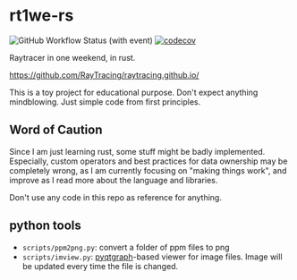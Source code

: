 # rt1we-rs

![GitHub Workflow Status (with event)](https://img.shields.io/github/actions/workflow/status/sevas/rt1we-rs/rust.yml)
[![codecov](https://codecov.io/gh/sevas/rt1we-rs/branch/main/graph/badge.svg?token=OATNZZ420B)](https://codecov.io/gh/sevas/rt1we-rs)

Raytracer in one weekend, in rust.

https://github.com/RayTracing/raytracing.github.io/

This is a toy project for educational purpose. 
Don't expect anything mindblowing. Just simple code from first principles. 

## Word of Caution

Since I am just learning rust, some stuff might be badly implemented.
Especially, custom operators and best practices for data ownership may
be completely wrong, as I am currently focusing on "making things work", and
improve as I read more about the language and libraries.

Don't use any code in this repo as reference for anything.


## python tools

- `scripts/ppm2png.py`: convert a folder of ppm files to png
- `scripts/imview.py`: [pyqtgraph](https://pyqtgraph.readthedocs.io/en/latest/)-based viewer for image files. Image will be updated every time the file is changed. 
